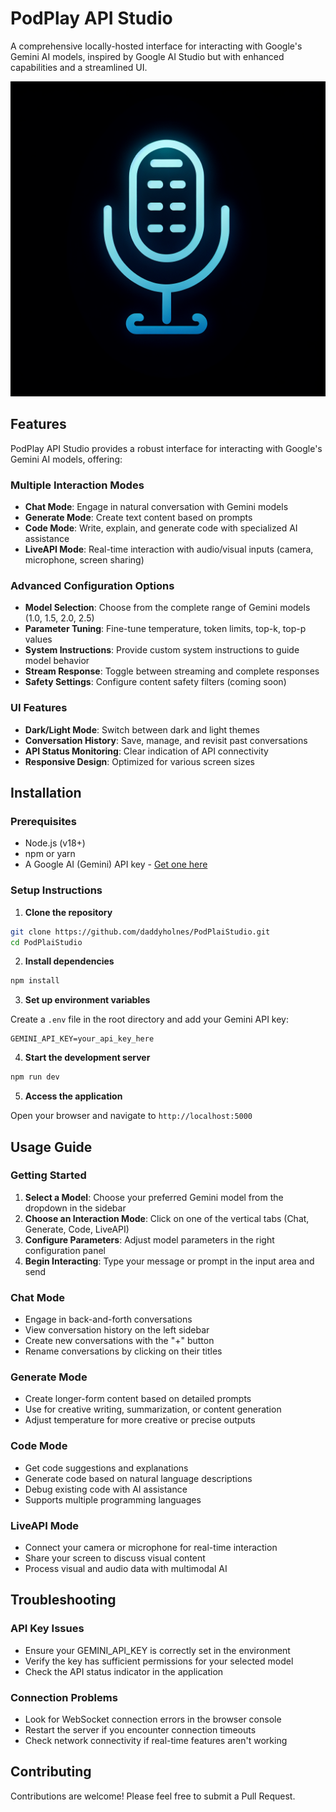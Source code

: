 # PodPlay API Studio

A comprehensive locally-hosted interface for interacting with Google's Gemini AI models, inspired by Google AI Studio but with enhanced capabilities and a streamlined UI.

![PodPlay API Studio](generated-icon.png)

## Features

PodPlay API Studio provides a robust interface for interacting with Google's Gemini AI models, offering:

### Multiple Interaction Modes

- **Chat Mode**: Engage in natural conversation with Gemini models
- **Generate Mode**: Create text content based on prompts
- **Code Mode**: Write, explain, and generate code with specialized AI assistance
- **LiveAPI Mode**: Real-time interaction with audio/visual inputs (camera, microphone, screen sharing)

### Advanced Configuration Options

- **Model Selection**: Choose from the complete range of Gemini models (1.0, 1.5, 2.0, 2.5)
- **Parameter Tuning**: Fine-tune temperature, token limits, top-k, top-p values
- **System Instructions**: Provide custom system instructions to guide model behavior
- **Stream Response**: Toggle between streaming and complete responses
- **Safety Settings**: Configure content safety filters (coming soon)

### UI Features

- **Dark/Light Mode**: Switch between dark and light themes
- **Conversation History**: Save, manage, and revisit past conversations
- **API Status Monitoring**: Clear indication of API connectivity
- **Responsive Design**: Optimized for various screen sizes

## Installation

### Prerequisites

- Node.js (v18+)
- npm or yarn
- A Google AI (Gemini) API key - [Get one here](https://ai.google.dev/)

### Setup Instructions

1. **Clone the repository**

```bash
git clone https://github.com/daddyholnes/PodPlaiStudio.git
cd PodPlaiStudio
```

2. **Install dependencies**

```bash
npm install
```

3. **Set up environment variables**

Create a `.env` file in the root directory and add your Gemini API key:

```
GEMINI_API_KEY=your_api_key_here
```

4. **Start the development server**

```bash
npm run dev
```

5. **Access the application**

Open your browser and navigate to `http://localhost:5000`

## Usage Guide

### Getting Started

1. **Select a Model**: Choose your preferred Gemini model from the dropdown in the sidebar
2. **Choose an Interaction Mode**: Click on one of the vertical tabs (Chat, Generate, Code, LiveAPI)
3. **Configure Parameters**: Adjust model parameters in the right configuration panel
4. **Begin Interacting**: Type your message or prompt in the input area and send

### Chat Mode

- Engage in back-and-forth conversations
- View conversation history on the left sidebar
- Create new conversations with the "+" button
- Rename conversations by clicking on their titles

### Generate Mode

- Create longer-form content based on detailed prompts
- Use for creative writing, summarization, or content generation
- Adjust temperature for more creative or precise outputs

### Code Mode

- Get code suggestions and explanations
- Generate code based on natural language descriptions
- Debug existing code with AI assistance
- Supports multiple programming languages

### LiveAPI Mode

- Connect your camera or microphone for real-time interaction
- Share your screen to discuss visual content
- Process visual and audio data with multimodal AI

## Troubleshooting

### API Key Issues

- Ensure your GEMINI_API_KEY is correctly set in the environment
- Verify the key has sufficient permissions for your selected model
- Check the API status indicator in the application

### Connection Problems

- Look for WebSocket connection errors in the browser console
- Restart the server if you encounter connection timeouts
- Check network connectivity if real-time features aren't working

## Contributing

Contributions are welcome! Please feel free to submit a Pull Request.


